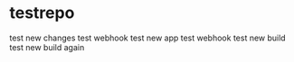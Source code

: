 # testrepo
test new changes
test webhook
test new app
test webhook
test new build
test new build again
